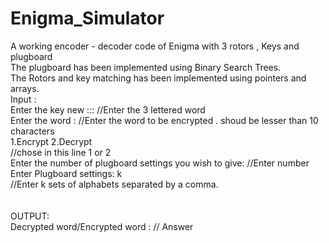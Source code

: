 # Enigma_Simulator
A working encoder - decoder code of Enigma with 3 rotors , Keys and plugboard<br />
The plugboard has been implemented using Binary Search Trees.<br />
The Rotors and key matching has been implemented using pointers and arrays.<br />
Input : <br />
Enter the key new ::: //Enter the 3 lettered word<br />
Enter the word : //Enter the word to be encrypted . shoud be lesser than 10 characters<br />
1.Encrypt 2.Decrypt<br />
//chose in this line 1 or 2 <br />
Enter the number of plugboard settings you wish to give: //Enter number<br />
Enter Plugboard settings: k <br />
//Enter k sets of alphabets separated by a comma.<br />
<br />
<br />
OUTPUT: <br />
Decrypted word/Encrypted word : // Answer<br />
